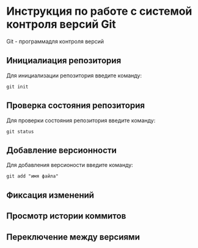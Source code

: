 # **Инструкция по работе с системой контроля версий Git**

Git - программадля контроля версий

## Инициалиация репозитория

Для инициализации репозитория введите команду:

    git init

## Проверка состояния репозитория 

Для проверки состояния репозитория введите команду:

    git status

## Добавление версионности 

Для добавления версионости введите команду:

    git add "имя файла"

## Фиксация изменений

## Просмотр истории коммитов

## Переключение между версиями
